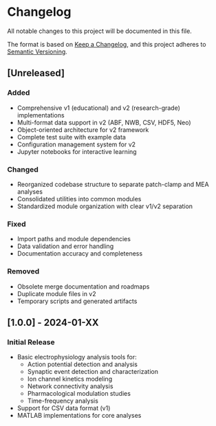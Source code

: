 # Changelog

All notable changes to this project will be documented in this file.

The format is based on [Keep a Changelog](https://keepachangelog.com/en/1.0.0/),
and this project adheres to [Semantic Versioning](https://semver.org/spec/v2.0.0.html).

## [Unreleased]

### Added
- Comprehensive v1 (educational) and v2 (research-grade) implementations
- Multi-format data support in v2 (ABF, NWB, CSV, HDF5, Neo)
- Object-oriented architecture for v2 framework
- Complete test suite with example data
- Configuration management system for v2
- Jupyter notebooks for interactive learning

### Changed
- Reorganized codebase structure to separate patch-clamp and MEA analyses
- Consolidated utilities into common modules
- Standardized module organization with clear v1/v2 separation

### Fixed
- Import paths and module dependencies
- Data validation and error handling
- Documentation accuracy and completeness

### Removed
- Obsolete merge documentation and roadmaps
- Duplicate module files in v2
- Temporary scripts and generated artifacts

## [1.0.0] - 2024-01-XX

### Initial Release
- Basic electrophysiology analysis tools for:
  - Action potential detection and analysis
  - Synaptic event detection and characterization
  - Ion channel kinetics modeling
  - Network connectivity analysis
  - Pharmacological modulation studies
  - Time-frequency analysis
- Support for CSV data format (v1)
- MATLAB implementations for core analyses